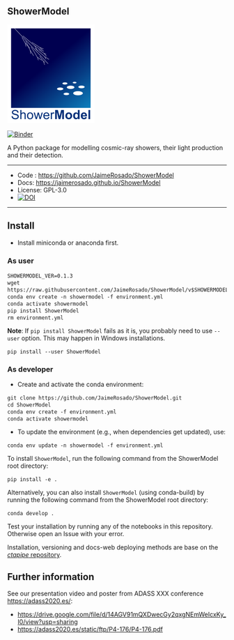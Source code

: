 ShowerModel
--------

![ShowerModel logo](docs/logo_showermodel.png)

[![Binder](https://mybinder.org/badge_logo.svg)](https://mybinder.org/v2/gh/JaimeRosado/ShowerModel/master?filepath=notebooks)

A Python package for modelling cosmic-ray showers, their light production and their detection.

--------
* Code : https://github.com/JaimeRosado/ShowerModel
* Docs: https://jaimerosado.github.io/ShowerModel
* License: GPL-3.0
* [![DOI](https://zenodo.org/badge/259611899.svg)](https://zenodo.org/badge/latestdoi/259611899)
--------

## Install

* Install miniconda or anaconda first.

### As user

```
SHOWERMODEL_VER=0.1.3
wget https://raw.githubusercontent.com/JaimeRosado/ShowerModel/v$SHOWERMODEL_VER/environment.yml
conda env create -n showermodel -f environment.yml
conda activate showermodel
pip install ShowerModel
rm environment.yml
```
**Note**: If `pip install ShowerModel` fails as it is, you probably need to use `--user` option. 
This may happen in Windows installations.
```
pip install --user ShowerModel
```

### As developer

* Create and activate the conda environment:
```
git clone https://github.com/JaimeRosado/ShowerModel.git
cd ShowerModel
conda env create -f environment.yml
conda activate showermodel
```

* To update the environment (e.g., when dependencies get updated), use:
```
conda env update -n showermodel -f environment.yml
```

To install `ShowerModel`, run the following command from the ShowerModel root directory:
```
pip install -e .
```

Alternatively, you can also install `ShowerModel` (using conda-build) by running the following command from the ShowerModel root directory:
```
conda develop .
```

Test your installation by running any of the notebooks in this repository.
Otherwise open an Issue with your error.

Installation, versioning and docs-web deploying methods are base on 
the [*ctapipe* repository](https://github.com/cta-observatory/ctapipe).

## Further information
See our presentation video and poster from ADASS XXX conference https://adass2020.es/:
* https://drive.google.com/file/d/14AGV91mQXDwecGy2qxgNEmWeIcxKy_I0/view?usp=sharing
* https://adass2020.es/static/ftp/P4-176/P4-176.pdf
